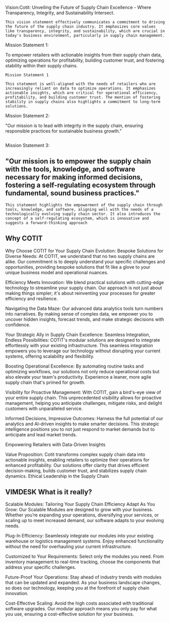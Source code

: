 Vision:Cotit: Unveiling the Future of Supply Chain Excellence - Where Transparency, Integrity, and Sustainability Intersect.

```
This vision statement effectively communicates a commitment to driving the future of the supply chain industry. It emphasizes core values like transparency, integrity, and sustainability, which are crucial in today's business environment, particularly in supply chain management.
```


Mission Statement 1:

To empower retailers with actionable insights from their supply chain data, optimizing operations for profitability, building customer trust, and fostering stability within their supply chains.



```
Mission Statement 1

This statement is well-aligned with the needs of retailers who are increasingly reliant on data to optimize operations. It emphasizes actionable insights, which are critical for operational efficiency, profitability, and building customer trust. The mention of fostering stability in supply chains also highlights a commitment to long-term solutions.
```

Mission Statement 2:

"Our mission is to lead with integrity in the supply chain, ensuring responsible practices for sustainable business growth."

``` "Leading with integrity" underscores a commitment to ethical practices, which is essential for sustainable growth. This statement is more focused on the ethical aspects of the business, suggesting a strong value-driven approach to supply chain management.
```

Mission Statement 3:

"Our mission is to empower the supply chain with the tools, knowledge, and software necessary for making informed decisions, fostering a self-regulating ecosystem through fundamental, sound business practices."
-- 

```
This statement highlights the empowerment of the supply chain through tools, knowledge, and software, aligning well with the needs of a technologically evolving supply chain sector. It also introduces the concept of a self-regulating ecosystem, which is innovative and suggests a forward-thinking approach
```



## Why COTIT


Why Choose COTIT for Your Supply Chain Evolution:
Bespoke Solutions for Diverse Needs: At COTIT, we understand that no two supply chains are alike. Our commitment is to deeply understand your specific challenges and opportunities, providing bespoke solutions that fit like a glove to your unique business model and operational nuances.

Efficiency Meets Innovation: We blend practical solutions with cutting-edge technology to streamline your supply chain. Our approach is not just about making things simpler; it's about reinventing your processes for greater efficiency and resilience.

Navigating the Data Maze: Our advanced data analytics tools turn numbers into narratives. By making sense of complex data, we empower you to uncover hidden insights, forecast trends, and make strategic decisions with confidence.

Your Strategic Ally in Supply Chain Excellence:
Seamless Integration, Endless Possibilities: COTIT's modular solutions are designed to integrate effortlessly with your existing infrastructure. This seamless integration empowers you to leverage our technology without disrupting your current systems, offering scalability and flexibility.

Boosting Operational Excellence: By automating routine tasks and optimizing workflows, our solutions not only reduce operational costs but also elevate your team's productivity. Experience a leaner, more agile supply chain that's primed for growth.

Visibility for Proactive Management: With COTIT, gain a bird's-eye view of your entire supply chain. This unprecedented visibility allows for proactive management, helping you anticipate challenges, mitigate risks, and delight customers with unparalleled service.

Informed Decisions, Impressive Outcomes: Harness the full potential of our analytics and AI-driven insights to make smarter decisions. This strategic intelligence positions you to not just respond to market demands but to anticipate and lead market trends.

Empowering Retailers with Data-Driven Insights

Value Proposition: Cotit transforms complex supply chain data into actionable insights, enabling retailers to optimize their operations for enhanced profitability. Our solutions offer clarity that drives efficient decision-making, builds customer trust, and stabilizes supply chain dynamics.
Ethical Leadership in the Supply Chain



## VIMDESK What is it really?

Scalable Modules: Tailoring Your Supply Chain Efficiency
Adapt As You Grow: Our Scalable Modules are designed to grow with your business. Whether you’re expanding your operations, diversifying your services, or scaling up to meet increased demand, our software adapts to your evolving needs.

Plug-In Efficiency: Seamlessly integrate our modules into your existing warehouse or logistics management systems. Enjoy enhanced functionality without the need for overhauling your current infrastructure.

Customized to Your Requirements: Select only the modules you need. From inventory management to real-time tracking, choose the components that address your specific challenges.

Future-Proof Your Operations: Stay ahead of industry trends with modules that can be updated and expanded. As your business landscape changes, so does our technology, keeping you at the forefront of supply chain innovation.

Cost-Effective Scaling: Avoid the high costs associated with traditional software upgrades. Our modular approach means you only pay for what you use, ensuring a cost-effective solution for your business.